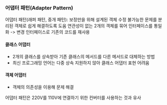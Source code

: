 ### 어댑터 패턴(Adapter Pattern)
어댑터 패턴(래퍼 패턴, 중개 패턴): 보정만을 위해 설계된 객체
수정 불가능한 문제를 분리된 객체로 쉽게 해결하도록 도움
연관성이 없는 2개의 객체를 묶어 인터페이스를 통일화 -> 변경 인터페이스로 기존의 코드를 재사용
#### 클래스 어댑터
- 2개의 클래스를 상속받아 기존 클래스의 메서드를 다른 메서드로 대체하는 방법
- 최신 프로그래밍 언어는 다중 상속 지원하지 않아 클래스 어댑터 표현 어려움

#### 객체 어댑터
- 객체의 의존성을 이용해 문제 해결

어댑터 패턴은 220V를 110V에 연결하기 위한 컨버터를 사용하는 것과 유사
